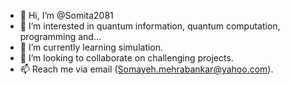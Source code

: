 - 👋 Hi, I’m @Somita2081
- 👀 I’m interested in quantum information, quantum computation, programming and...
- 🌱 I’m currently learning simulation.
- 💞️ I’m looking to collaborate on challenging projects.
- 📫 Reach me via email (Somayeh.mehrabankar@yahoo.com).

<!---
Somita2081/Somita2081 is a ✨ special ✨ repository because its `README.md` (this file) appears on your GitHub profile.
You can click the Preview link to take a look at your changes.
--->
